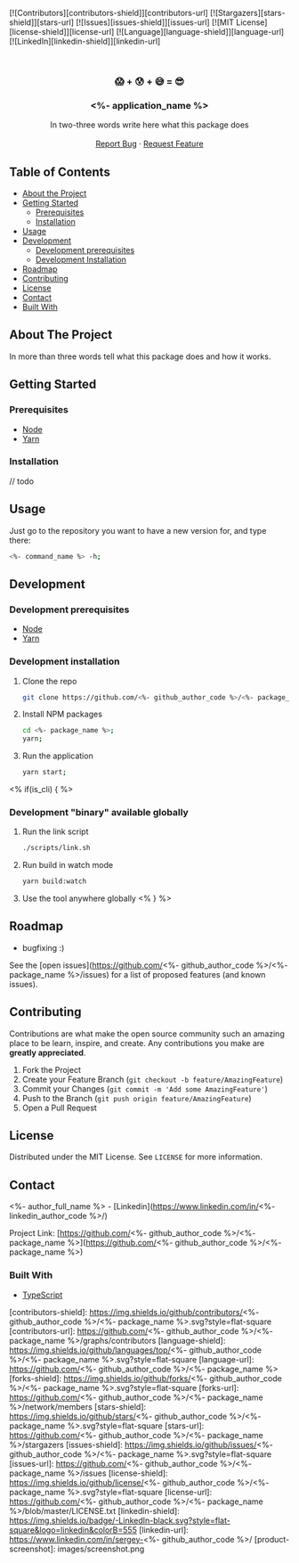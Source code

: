 <!-- PROJECT SHIELDS -->
<!--
*** Reference links are enclosed in brackets [ ] instead of parentheses ( ).
*** See the bottom of this document for the declaration of the reference variables
*** for contributors-url, forks-url, etc. This is an optional, concise syntax you may use.
*** https://www.markdownguide.org/basic-syntax/#reference-style-links
-->
[![Contributors][contributors-shield]][contributors-url]
[![Stargazers][stars-shield]][stars-url]
[![Issues][issues-shield]][issues-url]
[![MIT License][license-shield]][license-url]
[![Language][language-shield]][language-url]
[![LinkedIn][linkedin-shield]][linkedin-url]


<!-- PROJECT LOGO -->
<br />
<p align="center">
  <!--
  <a href="https://github.com/<%- github_author_code %>/<%- package_name %>">
    <img src="images/logo.png" alt="Logo" width="80" height="80">
  </a>
  -->

  <h3 align="center">😱 + 😰 + 😅 = 😎</h3>
  <h3 align="center"><%- application_name %></h3>

  <p align="center">
    In two-three words write here what this package does
    <!--
    <br />
    <a href="https://github.com/<%- github_author_code %>/<%- package_name %>"><strong>Explore the docs »</strong></a>
    -->
    <br />
    <br />
    <!--
    <a href="https://<%- github_author_code %>.github.io/<%- package_name %>">View Demo</a>
    ·
    -->
    <a href="https://github.com/<%- github_author_code %>/<%- package_name %>/issues">Report Bug</a>
    ·
    <a href="https://github.com/<%- github_author_code %>/<%- package_name %>/issues">Request Feature</a>
  </p>
</p>



<!-- TABLE OF CONTENTS -->
## Table of Contents

* [About the Project](#about-the-project)
* [Getting Started](#getting-started)
  * [Prerequisites](#prerequisites)
  * [Installation](#installation)
* [Usage](#usage)
* [Development](#development)
  * [Development prerequisites](#development-prerequisites)
  * [Development Installation](#development-installation)
* [Roadmap](#roadmap)
* [Contributing](#contributing)
* [License](#license)
* [Contact](#contact)
* [Built With](#built-with)



<!-- ABOUT THE PROJECT -->
## About The Project

<!--
[![Preview Screen Shot][product-screenshot]](https://example.com)
-->

In more than three words tell what this package does and how it works.

<!-- GETTING STARTED -->
## Getting Started

### Prerequisites

* [Node](https://nodesource.com/blog/installing-node-js-tutorial-using-nvm-on-mac-os-x-and-ubuntu/)
* [Yarn](https://yarnpkg.com/lang/en/docs/install/)

### Installation

// todo

<!-- USAGE -->
## Usage

Just go to the repository you want to have a new version for, and type there:

~~~bash
<%- command_name %> -h;
~~~

<!-- DEVELOPMENT -->
## Development

### Development prerequisites

* [Node](https://nodesource.com/blog/installing-node-js-tutorial-using-nvm-on-mac-os-x-and-ubuntu/)
* [Yarn](https://yarnpkg.com/lang/en/docs/install/)

### Development installation

1. Clone the repo

    ```sh
    git clone https://github.com/<%- github_author_code %>/<%- package_name %>.git
    ```

2. Install NPM packages

    ```sh
    cd <%- package_name %>;
    yarn;
    ```

3. Run the application

    ```sh
    yarn start;
    ```
<% if(is_cli) { %>
### Development "binary" available globally

1. Run the link script

    ```sh
    ./scripts/link.sh
    ```

2. Run build in watch mode

    ```sh
    yarn build:watch
    ```

3. Use the tool anywhere globally
<% } %>
<!-- ROADMAP -->
## Roadmap

* bugfixing :)

See the [open issues](https://github.com/<%- github_author_code %>/<%- package_name %>/issues) for a list of proposed features (and known issues).

<!-- CONTRIBUTING -->
## Contributing

Contributions are what make the open source community such an amazing place to be learn, inspire, and create. Any contributions you make are **greatly appreciated**.

1. Fork the Project
2. Create your Feature Branch (`git checkout -b feature/AmazingFeature`)
3. Commit your Changes (`git commit -m 'Add some AmazingFeature'`)
4. Push to the Branch (`git push origin feature/AmazingFeature`)
5. Open a Pull Request

<!-- LICENSE -->
## License

Distributed under the MIT License. See `LICENSE` for more information.

<!-- CONTACT -->
## Contact

<%- author_full_name %> - [Linkedin](https://www.linkedin.com/in/<%- linkedin_author_code %>/)

Project Link: [https://github.com/<%- github_author_code %>/<%- package_name %>](https://github.com/<%- github_author_code %>/<%- package_name %>)

<!-- BUILT WITH -->
### Built With

* [TypeScript](http://www.typescriptlang.org/)

<!-- MARKDOWN LINKS & IMAGES -->
<!-- https://www.markdownguide.org/basic-syntax/#reference-style-links -->
[contributors-shield]: https://img.shields.io/github/contributors/<%- github_author_code %>/<%- package_name %>.svg?style=flat-square
[contributors-url]: https://github.com/<%- github_author_code %>/<%- package_name %>/graphs/contributors
[language-shield]: https://img.shields.io/github/languages/top/<%- github_author_code %>/<%- package_name %>.svg?style=flat-square
[language-url]: https://github.com/<%- github_author_code %>/<%- package_name %>
[forks-shield]: https://img.shields.io/github/forks/<%- github_author_code %>/<%- package_name %>.svg?style=flat-square
[forks-url]: https://github.com/<%- github_author_code %>/<%- package_name %>/network/members
[stars-shield]: https://img.shields.io/github/stars/<%- github_author_code %>/<%- package_name %>.svg?style=flat-square
[stars-url]: https://github.com/<%- github_author_code %>/<%- package_name %>/stargazers
[issues-shield]: https://img.shields.io/github/issues/<%- github_author_code %>/<%- package_name %>.svg?style=flat-square
[issues-url]: https://github.com/<%- github_author_code %>/<%- package_name %>/issues
[license-shield]: https://img.shields.io/github/license/<%- github_author_code %>/<%- package_name %>.svg?style=flat-square
[license-url]: https://github.com/<%- github_author_code %>/<%- package_name %>/blob/master/LICENSE.txt
[linkedin-shield]: https://img.shields.io/badge/-LinkedIn-black.svg?style=flat-square&logo=linkedin&colorB=555
[linkedin-url]: https://www.linkedin.com/in/sergey-<%- github_author_code %>/
[product-screenshot]: images/screenshot.png
